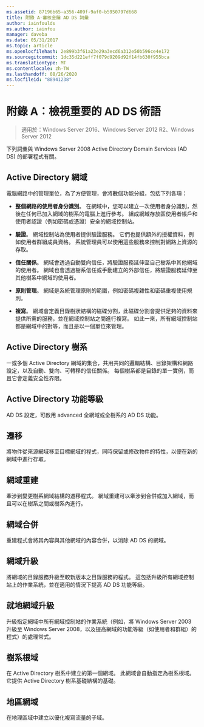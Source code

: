 ```yaml
---
ms.assetid: 87196b65-a356-409f-9af0-b5950797d668
title: 附錄 A-審核金鑰 AD DS 詞彙
author: iainfoulds
ms.author: iainfou
manager: daveba
ms.date: 05/31/2017
ms.topic: article
ms.openlocfilehash: 2e899b3f61a23e29a3ecd6a312e50b596ce4e172
ms.sourcegitcommit: 1dc35d221eff7f079d9209d92f14fb630f955bca
ms.translationtype: MT
ms.contentlocale: zh-TW
ms.lasthandoff: 08/26/2020
ms.locfileid: "88941238"
---
```

# <a name="appendix-a-reviewing-key-ad-ds-terms"></a>附錄 A︰檢視重要的 AD DS 術語

>適用於：Windows Server 2016、Windows Server 2012 R2、Windows Server 2012

下列詞彙與 Windows Server 2008 Active Directory Domain Services (AD DS) 的部署程式有關。

## <a name="active-directory-domain"></a>Active Directory 網域
電腦網路中的管理單位，為了方便管理，會將數個功能分組，包括下列各項：

-   **整個網路的使用者身分識別**。 在網域中，您可以建立一次使用者身分識別，然後在任何已加入網域的樹系的電腦上進行參考。 組成網域存放區使用者帳戶和使用者認證（例如密碼或憑證）安全的網域控制站。

-   **驗證**。 網域控制站為使用者提供驗證服務。 它們也提供額外的授權資料，例如使用者群組成員資格。 系統管理員可以使用這些服務來控制對網路上資源的存取。

-   **信任關係**。 網域會透過自動雙向信任，將驗證服務延伸至自己樹系中其他網域的使用者。 網域也會透過樹系信任或手動建立的外部信任，將驗證服務延伸至其他樹系中網域的使用者。

-   **原則管理**。 網域是系統管理原則的範圍，例如密碼複雜性和密碼重複使用規則。

-   **複寫**。 網域會定義目錄樹狀結構的磁碟分割，此磁碟分割會提供足夠的資料來提供所需的服務，並在網域控制站之間進行複寫。 如此一來，所有網域控制站都是網域中的對等，而且是以一個單位來管理。

## <a name="active-directory-forest"></a>Active Directory 樹系
一或多個 Active Directory 網域的集合，共用共同的邏輯結構、目錄架構和網路設定，以及自動、雙向、可轉移的信任關係。 每個樹系都是目錄的單一實例，而且它會定義安全性界限。

## <a name="active-directory-functional-level"></a>Active Directory 功能等級
AD DS 設定，可啟用 advanced 全網域或全樹系的 AD DS 功能。

## <a name="migration"></a>遷移
將物件從來源網域移至目標網域的程式，同時保留或修改物件的特性，以便在新的網域中進行存取。

## <a name="domain-restructure"></a>網域重建
牽涉到變更樹系網域結構的遷移程式。 網域重建可以牽涉到合併或加入網域，而且可以在樹系之間或樹系內進行。

## <a name="domain-consolidation"></a>網域合併
重建程式會將其內容與其他網域的內容合併，以消除 AD DS 的網域。

## <a name="domain-upgrade"></a>網域升級
將網域的目錄服務升級至較新版本之目錄服務的程式。 這包括升級所有網域控制站上的作業系統，並在適用的情況下提高 AD DS 功能等級。

## <a name="in-place-domain-upgrade"></a>就地網域升級
升級指定網域中所有網域控制站的作業系統（例如，將 Windows Server 2003 升級至 Windows Server 2008，以及提高網域的功能等級（如使用者和群組）的程式）的處理常式。

## <a name="forest-root-domain"></a>樹系根域
在 Active Directory 樹系中建立的第一個網域。 此網域會自動指定為樹系根域。 它提供 Active Directory 樹系基礎結構的基礎。

## <a name="regional-domain"></a>地區網域
在地理區域中建立以優化複寫流量的子域。



